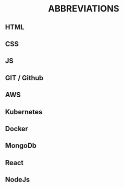 <h1 align="center">ABBREVIATIONS</h1>

<h2>HTML</h2>

<h2>CSS</h2>

<h2>JS</h2>

<h2>GIT / Github</h2>

<h2>AWS</h2>

<h2>Kubernetes</h2>

<h2>Docker</h2>

<h2>MongoDb</h2>

<h2>React</h2>

<h2>NodeJs</h2>
